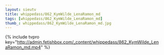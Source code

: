 ```yaml
--- 
layout: sieutv
title: whippedass/862_KymWilde_LenaRamon_md
tags: [whippedass/862_KymWilde_LenaRamon_md]
thumb_: whippedass/862_KymWilde_LenaRamon_md.jpg
---
```

{% include tvpro key="http://admin.fetishbox.com/_content/whippedass/862_KymWilde_LenaRamon_md.mp4" %} 
